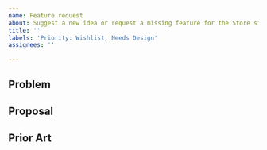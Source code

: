 ```yaml
---
name: Feature request
about: Suggest a new idea or request a missing feature for the Store site
title: ''
labels: 'Priority: Wishlist, Needs Design'
assignees: ''

---
```


<!--
* Please read and follow these tips: https://elementary.io/docs/code/reference#proposing-design-changes
* Be sure to search open and closed issues for duplicates
-->


## Problem
<!--Describe the problem that this new feature or idea is meant to address-->



## Proposal
<!--Describe the new feature or idea that you would like to propose-->



## Prior Art
<!--List any supporting examples of how others have implemented this feature-->



<!--Please be sure to preview your issue before saving. Thanks!-->
